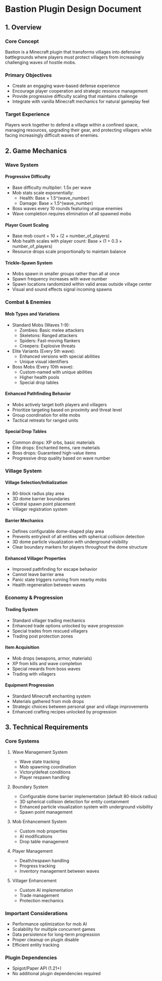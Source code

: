 # Bastion Plugin Design Document

## 1. Overview

### Core Concept
Bastion is a Minecraft plugin that transforms villages into defensive battlegrounds where players must protect villagers from increasingly challenging waves of hostile mobs.

### Primary Objectives
- Create an engaging wave-based defense experience
- Encourage player cooperation and strategic resource management
- Provide progressive difficulty scaling that maintains challenge
- Integrate with vanilla Minecraft mechanics for natural gameplay feel

### Target Experience
Players work together to defend a village within a confined space, managing resources, upgrading their gear, and protecting villagers while facing increasingly difficult waves of enemies.

## 2. Game Mechanics

### Wave System

#### Progressive Difficulty
- Base difficulty multiplier: 1.5x per wave
- Mob stats scale exponentially:
  - Health: Base × 1.5^(wave_number)
  - Damage: Base × 1.5^(wave_number)
- Boss waves every 10 rounds featuring unique enemies
- Wave completion requires elimination of all spawned mobs

#### Player Count Scaling
- Base mob count = 10 + (2 × number_of_players)
- Mob health scales with player count: Base × (1 + 0.3 × number_of_players)
- Resource drops scale proportionally to maintain balance

#### Trickle-Spawn System
- Mobs spawn in smaller groups rather than all at once
- Spawn frequency increases with wave number
- Spawn locations randomized within valid areas outside village center
- Visual and sound effects signal incoming spawns

### Combat & Enemies

#### Mob Types and Variations
- Standard Mobs (Waves 1-9):
  - Zombies: Basic melee attackers
  - Skeletons: Ranged attackers
  - Spiders: Fast-moving flankers
  - Creepers: Explosive threats
- Elite Variants (Every 5th wave):
  - Enhanced versions with special abilities
  - Unique visual identifiers
- Boss Mobs (Every 10th wave):
  - Custom-named with unique abilities
  - Higher health pools
  - Special drop tables

#### Enhanced Pathfinding Behavior
- Mobs actively target both players and villagers
- Prioritize targeting based on proximity and threat level
- Group coordination for elite mobs
- Tactical retreats for ranged units

#### Special Drop Tables
- Common drops: XP orbs, basic materials
- Elite drops: Enchanted items, rare materials
- Boss drops: Guaranteed high-value items
- Progressive drop quality based on wave number

### Village System

#### Village Selection/Initialization
- 80-block radius play area
- 3D dome barrier boundaries
- Central spawn point placement
- Villager registration system

#### Barrier Mechanics
- Defines configurable dome-shaped play area
- Prevents entry/exit of all entities with spherical collision detection
- 3D dome particle visualization with underground visibility
- Clear boundary markers for players throughout the dome structure

#### Enhanced Villager Properties
- Improved pathfinding for escape behavior
- Cannot leave barrier area
- Panic state triggers running from nearby mobs
- Health regeneration between waves

### Economy & Progression

#### Trading System
- Standard villager trading mechanics
- Enhanced trade options unlocked by wave progression
- Special trades from rescued villagers
- Trading post protection zones

#### Item Acquisition
- Mob drops (weapons, armor, materials)
- XP from kills and wave completion
- Special rewards from boss waves
- Trading with villagers

#### Equipment Progression
- Standard Minecraft enchanting system
- Materials gathered from mob drops
- Strategic choices between personal gear and village improvements
- Enhanced crafting recipes unlocked by progression

## 3. Technical Requirements

### Core Systems
1. Wave Management System
   - Wave state tracking
   - Mob spawning coordination
   - Victory/defeat conditions
   - Player respawn handling

2. Boundary System
   - Configurable dome barrier implementation (default 80-block radius)
   - 3D spherical collision detection for entity containment
   - Enhanced particle visualization system with underground visibility
   - Spawn point management

3. Mob Enhancement System
   - Custom mob properties
   - AI modifications
   - Drop table management

4. Player Management
   - Death/respawn handling
   - Progress tracking
   - Inventory management between waves

5. Villager Enhancement
   - Custom AI implementation
   - Trade management
   - Protection mechanics

### Important Considerations
- Performance optimization for mob AI
- Scalability for multiple concurrent games
- Data persistence for long-term progression
- Proper cleanup on plugin disable
- Efficient entity tracking

### Plugin Dependencies
- Spigot/Paper API (1.21+)
- No additional plugin dependencies required